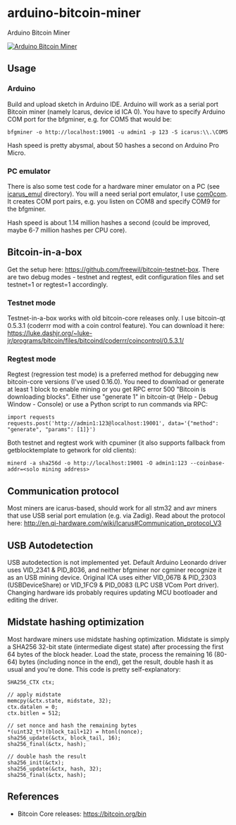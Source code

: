 # arduino-bitcoin-miner

Arduino Bitcoin Miner

[![Arduino Bitcoin Miner](http://img.youtube.com/vi/GMjrvpc9zDU/0.jpg)](https://www.youtube.com/watch?v=GMjrvpc9zDU)

## Usage

### Arduino

Build and upload sketch in Arduino IDE.
Arduino will work as a serial port Bitcoin miner (namely Icarus, device id ICA 0).
You have to specify Arduino COM port for the bfgminer, e.g. for COM5 that would be:

`bfgminer -o http://localhost:19001 -u admin1 -p 123 -S icarus:\\.\COM5`

Hash speed is pretty abysmal, about 50 hashes a second on Arduino Pro Micro.

### PC emulator

There is also some test code for a hardware miner emulator on a PC
(see [icarus_emul](https://github.com/joric/arduino-bitcoin-miner/tree/master/icarus_emul) directory).
You will a need serial port emulator, I use [com0com](https://code.google.com/archive/p/powersdr-iq/downloads).
It creates COM port pairs, e.g. you listen on COM8 and specify COM9 for the bfgminer.

Hash speed is about 1.14 million hashes a second (could be improved, maybe 6-7 million hashes per CPU core).

## Bitcoin-in-a-box

Get the setup here: https://github.com/freewil/bitcoin-testnet-box.
There are two debug modes - testnet and regtest, edit configuration files and set testnet=1 or regtest=1 accordingly.

### Testnet mode

Testnet-in-a-box works with old bitcoin-core releases only.
I use bitcoin-qt 0.5.3.1 (coderrr mod with a coin control feature).
You can download it here: https://luke.dashjr.org/~luke-jr/programs/bitcoin/files/bitcoind/coderrr/coincontrol/0.5.3.1/

### Regtest mode

Regtest (regression test mode) is a preferred method for debugging new bitcoin-core versions (I've used 0.16.0).
You need to download or generate at least 1 block to enable mining or you get RPC error 500 "Bitcoin is downloading blocks".
Either use "generate 1" in bitcoin-qt (Help - Debug Window - Console) or use a Python script to run commands via RPC:

```
import requests
requests.post('http://admin1:123@localhost:19001', data='{"method": "generate", "params": [1]}')
```

Both testnet and regtest work with cpuminer (it also supports fallback from getblocktemplate to getwork for old clients):

`minerd -a sha256d -o http://localhost:19001 -O admin1:123 --coinbase-addr=<solo mining address>`

## Communication protocol

Most miners are icarus-based, should work for all stm32 and avr miners that use USB serial port emulation (e.g. via Zadig).
Read about the protocol here: http://en.qi-hardware.com/wiki/Icarus#Communication_protocol_V3

## USB Autodetection

USB autodetection is not implemented yet. Default Arduino Leonardo driver uses VID_2341 & PID_8036,
and neither bfgminer nor cgminer recognize it as an USB mining device.
Original ICA uses either VID_067B & PID_2303 (USBDeviceShare) or VID_1FC9 & PID_0083 (LPC USB VCom Port driver).
Changing hardware ids probably requires updating MCU bootloader and editing the driver.

## Midstate hashing optimization

Most hardware miners use midstate hashing optimization. Midstate is simply a SHA256 32-bit state
(intermediate digest state) after processing the first 64 bytes of the block header.
Load the state, process the remaining 16 (80-64) bytes (including nonce in the end),
get the result, double hash it as usual and you're done. This code is pretty self-explanatory:

```
SHA256_CTX ctx;

// apply midstate
memcpy(&ctx.state, midstate, 32);
ctx.datalen = 0;
ctx.bitlen = 512;

// set nonce and hash the remaining bytes
*(uint32_t*)(block_tail+12) = htonl(nonce);
sha256_update(&ctx, block_tail, 16);
sha256_final(&ctx, hash);

// double hash the result
sha256_init(&ctx);
sha256_update(&ctx, hash, 32);
sha256_final(&ctx, hash);
```

## References

* Bitcoin Core releases: https://bitcoin.org/bin



